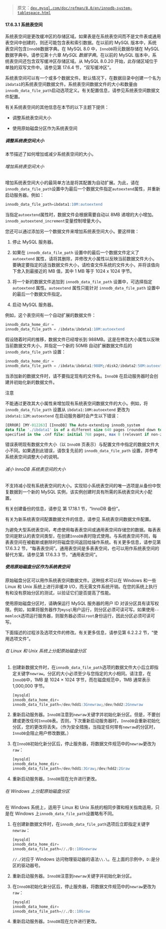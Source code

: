 > 原文：[`dev.mysql.com/doc/refman/8.0/en/innodb-system-tablespace.html`](https://dev.mysql.com/doc/refman/8.0/en/innodb-system-tablespace.html)

#### 17.6.3.1 系统表空间

系统表空间是更改缓冲区的存储区域。如果表是在系统表空间而不是文件表或通用表空间中创建的，则还可能包含表和索引数据。在以前的 MySQL 版本中，系统表空间包含`InnoDB`数据字典。在 MySQL 8.0 中，`InnoDB`将元数据存储在 MySQL 数据字典中。请参见第十六章 *MySQL 数据字典*。在以前的 MySQL 版本中，系统表空间还包含双写缓冲区存储区域。从 MySQL 8.0.20 开始，此存储区域位于单独的双写文件中。请参见第 17.6.4 节，“双写缓冲区”。

系统表空间可以有一个或多个数据文件。默认情况下，在数据目录中创建一个名为`ibdata1`的系统表空间数据文件。系统表空间数据文件的大小和数量由`innodb_data_file_path`启动选项定义。有关配置信息，请参见系统表空间数据文件配置。

有关系统表空间的其他信息在本节的以下主题下提供：

+   调整系统表空间大小

+   使用原始磁盘分区作为系统表空间

##### 调整系统表空间大小

本节描述了如何增加或减少系统表空间的大小。

###### 增加系统表空间大小

增加系统表空间大小的最简单方法是将其配置为自动扩展。为此，请在`innodb_data_file_path`设置中为最后一个数据文件指定`autoextend`属性，并重新启动服务器。例如：

```sql
innodb_data_file_path=ibdata1:10M:autoextend
```

当指定`autoextend`属性时，数据文件会根据需要自动以 8MB 递增的大小增加。`innodb_autoextend_increment`变量控制增量大小。

您还可以通过添加另一个数据文件来增加系统表空间大小。要这样做：

1.  停止 MySQL 服务器。

1.  如果在 `innodb_data_file_path` 设置中的最后一个数据文件定义了 `autoextend` 属性，请将其删除，并修改大小属性以反映当前数据文件大小。要确定要指定的适当数据文件大小，请检查文件系统的文件大小，并将该值向下舍入到最接近的 MB 值，其中 1 MB 等于 1024 x 1024 字节。

1.  将一个新的数据文件追加到 `innodb_data_file_path` 设置中，可选择指定 `autoextend` 属性。`autoextend` 属性只能针对 `innodb_data_file_path` 设置中的最后一个数据文件指定。

1.  启动 MySQL 服务器。

例如，这个表空间有一个自动扩展的数据文件：

```sql
innodb_data_home_dir =
innodb_data_file_path = /ibdata/ibdata1:10M:autoextend
```

假设随着时间的推移，数据文件已经增长到 988MB。这是在修改大小属性以反映当前数据文件大小，并指定一个新的 50MB 自动扩展数据文件后的 `innodb_data_file_path` 设置：

```sql
innodb_data_home_dir =
innodb_data_file_path = /ibdata/ibdata1:988M;/disk2/ibdata2:50M:autoextend
```

当添加新的数据文件时，请不要指定现有的文件名。`InnoDB` 在启动服务器时会创建并初始化新的数据文件。

注意

不能通过更改其大小属性来增加现有系统表空间数据文件的大小。例如，将 `innodb_data_file_path` 设置从 `ibdata1:10M:autoextend` 更改为 `ibdata1:12M:autoextend` 在启动服务器时会产生以下错误：

```sql
[ERROR] [MY-012263] [InnoDB] The Auto-extending innodb_system
data file './ibdata1' is of a different size 640 pages (rounded down to MB) than
specified in the .cnf file: initial 768 pages, max 0 (relevant if non-zero) pages!
```

错误表明现有数据文件大小（以 `InnoDB` 页表示）与配置文件中指定的数据文件大小不同。如果遇到此错误，请恢复先前的 `innodb_data_file_path` 设置，并参考系统表空间调整大小的说明。

###### 减小 InnoDB 系统表空间的大小

不支持减小现有系统表空间的大小。实现较小系统表空间的唯一选项是从备份中恢复数据到一个新的 MySQL 实例，该实例创建时具有所需的系统表空间大小配置。

有关创建备份的信息，请参见 第 17.18.1 节，“InnoDB 备份”。

有关为新系统表空间配置数据文件的信息，请参见 系统表空间数据文件配置。

为避免大型系统表空间，考虑使用每表表空间或通用表空间存储您的数据。每表表空间是默认的表空间类型，在创建`InnoDB`表时隐式使用。与系统表空间不同，每表表空间在被截断或删除时将磁盘空间返回给操作系统。有关更多信息，请参见第 17.6.3.2 节，“每表表空间”。通用表空间是多表表空间，也可以用作系统表空间的替代方案。请参见第 17.6.3.3 节，“通用表空间”。

##### 使用原始磁盘分区作为系统表空间

原始磁盘分区可以用作系统表空间数据文件。这种技术可以在 Windows 和一些 Linux 和 Unix 系统上进行非缓冲 I/O，而无需文件系统开销。在您的系统上执行有和没有原始分区的测试，以验证它们是否提高了性能。

使用原始磁盘分区时，请确保运行 MySQL 服务器的用户 ID 对该分区具有读写权限。例如，如果将服务器作为`mysql`用户运行，则分区必须可读可写。如果使用`--memlock`选项运行服务器，则服务器必须以`root`身份运行，因此分区必须可读可写。

下面描述的过程涉及选项文件的修改。有关更多信息，请参见第 6.2.2.2 节，“使用选项文件”。

###### 在 Linux 和 Unix 系统上分配原始磁盘分区

1.  创建新数据文件时，在`innodb_data_file_path`选项的数据文件大小后立即指定关键字`newraw`。分区的大小必须至少与您指定的大小相同。请注意，在`InnoDB`中，1MB 是 1024 × 1024 字节，而在磁盘规范中，1MB 通常表示 1,000,000 字节。

    ```sql
    [mysqld]
    innodb_data_home_dir=
    innodb_data_file_path=/dev/hdd1:3Gnewraw;/dev/hdd2:2Gnewraw
    ```

1.  重新启动服务器。`InnoDB`注意到`newraw`关键字并初始化新分区。但是，不要创建或更改任何`InnoDB`表。否则，下次重新启动服务器时，`InnoDB`会重新初始化分区，您的更改将丢失。（作为安全措施，当指定任何带有`newraw`的分区时，`InnoDB`会阻止用户修改数据。）

1.  在`InnoDB`初始化新分区后，停止服务器，将数据文件规范中的`newraw`更改为`raw`：

    ```sql
    [mysqld]
    innodb_data_home_dir=
    innodb_data_file_path=/dev/hdd1:3Graw;/dev/hdd2:2Graw
    ```

1.  重新启动服务器。`InnoDB`现在允许进行更改。

###### 在 Windows 上分配原始磁盘分区

在 Windows 系统上，适用于 Linux 和 Unix 系统的相同步骤和相关指南适用，只是在 Windows 上`innodb_data_file_path`设置略有不同。

1.  在创建新数据文件时，在`innodb_data_file_path`选项后立即指定关键字`newraw`：

    ```sql
    [mysqld]
    innodb_data_home_dir=
    innodb_data_file_path=//./D::10Gnewraw
    ```

    `//./`对应于 Windows 访问物理驱动器的语法`\\.\`。在上面的示例中，`D:`是分区的驱动器号。

1.  重新启动服务器。`InnoDB`注意到`newraw`关键字并初始化新分区。

1.  在`InnoDB`初始化新分区后，停止服务器，将数据文件规范中的`newraw`更改为`raw`：

    ```sql
    [mysqld]
    innodb_data_home_dir=
    innodb_data_file_path=//./D::10Graw
    ```

1.  重新启动服务器。`InnoDB`现在允许进行更改。
